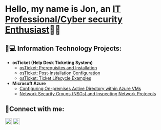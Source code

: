 <h1>Hello, my name is Jon, an <a href="https://linkedin.com/in/Jon-hoenshell">IT Professional/Cyber security Enthusiast</a>👨‍💻</h1>

<h2>👨💻 Information Technology Projects:</h2>

- <b>osTicket (Help Desk Ticketing System)</b>
  - [osTicket: Prerequisites and Installation](https://github.com/JonWayne88/osticket-prereqs)
  - [osTicket: Post-Installation Configuration](https://github.com/JonWayne88/post-install-config)
  - [osTicket: Ticket Lifecycle Examples](https://github.com/JonWayne88/ticket-lifecycle)
- <b>Microsoft Azure</b>
  - [Configuring On-premises Active Directory within Azure VMs](https://github.com/JonWayne88/configure-ad)
  - [Network Security Groups (NSGs) and Inspecting Network Protocols](https://github.com/JonWayne88/azure-network-protocols)

<h2>🤳Connect with me:</h2>

[<img align="left" alt="Jon | Twitter" width="22px" src="https://cdn.jsdelivr.net/npm/simple-icons@v3/icons/twitter.svg" />][twitter]
[<img align="left" alt="Jon | LinkedIn" width="22px" src="https://cdn.jsdelivr.net/npm/simple-icons@v3/icons/linkedin.svg" />][linkedin]


[twitter]: https://twitter.com/jon_hoenshell
[linkedin]: https://linkedin.com/in/jon-hoenshell
